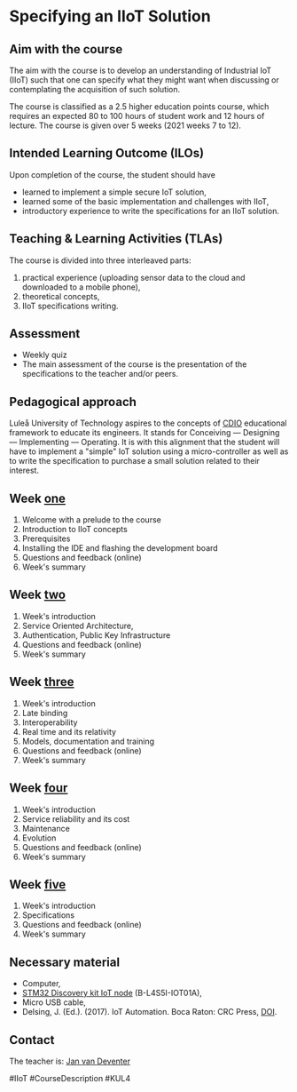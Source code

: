 
# Specifying an IIoT Solution

## Aim with the course
The aim with the course is to develop an understanding of Industrial IoT (IIoT) such that one can specify what they might want when discussing or contemplating the acquisition of such solution.

The course is classified as a 2.5 higher education points course, which requires an expected 80 to 100 hours of student work and 12 hours of lecture.
The course is given over 5 weeks (2021 weeks 7 to 12).

## Intended Learning Outcome (ILOs)
Upon completion of the course, the student should have
- learned to implement a simple secure IoT solution,
- learned some of the basic implementation and challenges with IIoT,
- introductory experience to write the specifications for an IIoT solution.

## Teaching & Learning Activities (TLAs)
The course is divided into three interleaved parts:
1. practical experience (uploading sensor data to the cloud and downloaded to a mobile phone),
2. theoretical concepts,
3. IIoT specifications writing.

## Assessment
- Weekly quiz
- The main assessment of the course is the presentation of the specifications to the teacher and/or peers.

## Pedagogical approach
Luleå University of Technology aspires to the concepts of [CDIO](http://www.cdio.org)  educational framework to educate its engineers. It stands for Conceiving — Designing — Implementing — Operating. It is with this alignment that the student will have to implement a "simple" IoT solution using a micro-controller as well as to write the specification to purchase a small solution related to their interest.

## Week [one](/Week1/README.md)
1. Welcome with a prelude to the course
2. Introduction to IIoT concepts
3. Prerequisites
4. Installing the IDE and flashing the development board
5. Questions and feedback (online)
6. Week's summary

## Week [two](/Week2/README.md)
1. Week's introduction
2. Service Oriented Architecture, 
3. Authentication, Public Key Infrastructure
5. Questions and feedback (online)
6. Week's summary

## Week [three](/Week3/README.md)
1. Week's introduction
2. Late binding
3. Interoperability
4. Real time and its relativity
5. Models, documentation and training
6. Questions and feedback (online)
7. Week's summary

## Week [four](/Week4/README.md)
1. Week's introduction
2. Service reliability and its cost
3. Maintenance
4. Evolution
5. Questions and feedback (online)
6. Week's summary

## Week [five](/Week5/README.md)
1. Week's introduction
2. Specifications
2. Questions and feedback (online)
6. Week's summary

## Necessary material
- Computer,
- [STM32 Discovery kit IoT node](https://www.st.com/en/evaluation-tools/b-l4s5i-iot01a.html) (B-L4S5I-IOT01A),
- Micro USB cable,
- Delsing, J. (Ed.). (2017). IoT Automation. Boca Raton: CRC Press, [DOI](https://doi.org/10.1201/9781315367897).

## Contact
The teacher is: [Jan van Deventer](https://www.ltu.se/staff/d/deventer-1.9887?l=en)


#IIoT #CourseDescription #KUL4